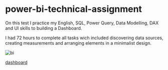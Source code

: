 # power-bi-technical-assignment

On this test I practice my English, SQL, Power Query, Data Modelling, DAX and UI skills to building a Dashboard. 

I had 72 hours to complete all tasks wich included discovering data sources, creating measurements and arranging elements in a minimalist design.

![bi](https://github.com/rogeriojunio/power-bi-technical-assignment/blob/main/power-bi-technical-assignment.png)

[dashboard](https://app.powerbi.com/view?r=eyJrIjoiZWVkMTIxZjYtMzQ3Zi00YjY2LWE0OTMtNjY0YmU0NmE3YzFmIiwidCI6Ijk2Njg4ZGNlLTNlYzUtNGJiZC04YjZjLWI5YzllZDNjOWI3NyJ9)
